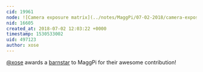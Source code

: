 ```yaml
---
cid: 19961
node: ![Camera exposure matrix](../notes/MaggPi/07-02-2018/camera-exposure-matrix)
nid: 16605
created_at: 2018-07-02 12:03:22 +0000
timestamp: 1530533002
uid: 497123
author: xose
---
```


[@xose](/profile/xose) awards a <a href="//publiclab.org/wiki/barnstars">barnstar</a> to MaggPi for their awesome contribution!